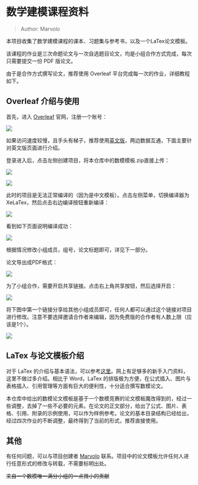 # 数学建模课程资料

> Author: Marvolo

本项目收集了数学建模课程的课本、习题集与参考书，以及一个LaTex论文模板。

该课程的作业是三次命题论文与一次自选题目论文，均是小组合作方式完成，每次只需要提交一份 PDF 版论文。

由于是合作方式撰写论文，推荐使用 Overleaf 平台完成每一次的作业，详细教程如下。

## Overleaf 介绍与使用

首先，进入 [Overleaf](https://cn.overleaf.com/) 官网，注册一个账号：

![](https://raw.githubusercontent.com/zhtjtcz/MyImg/master/img/202201042328286.png)



如果访问速度较慢，且手头有梯子，推荐使用[英文版](https://www.overleaf.com)，两边数据互通，下面主要针对英文版页面进行介绍。

登录进入后，点击左侧创建项目，将本仓库中的数模模板.zip直接上传：

![](https://raw.githubusercontent.com/zhtjtcz/MyImg/master/img/202201042332187.png)

![](https://raw.githubusercontent.com/zhtjtcz/MyImg/master/img/202201042336715.png)



此时的项目是无法正常编译的（因为是中文模板）。点击左侧菜单，切换编译器为XeLaTex，然后点击右边编译按钮重新编译：

![](https://raw.githubusercontent.com/zhtjtcz/MyImg/master/img/202201042336832.png)

看到如下页面说明编译成功：

![](https://raw.githubusercontent.com/zhtjtcz/MyImg/master/img/202201042338641.png)

根据情况修改小组成员，组号，论文标题即可，详见下一部分。

论文导出成PDF格式：

![](https://raw.githubusercontent.com/zhtjtcz/MyImg/master/img/202201042339907.png)

为了小组合作，需要开启共享链接。点击右上角共享按钮，然后选择开启：

![](https://raw.githubusercontent.com/zhtjtcz/MyImg/master/img/202201042341288.png)

将下图中第一个链接分享给其他小组成员即可，任何人都可以通过这个链接对项目进行修改。注意不要选择邀请合作者来编辑，因为免费版的合作者有人数上限（应该是1个）。

![](https://raw.githubusercontent.com/zhtjtcz/MyImg/master/img/202201042342928.png)



## LaTex 与论文模板介绍

对于 LaTex 的介绍与基本语法，可以参考[这里](https://liam.page/2014/09/08/latex-introduction/)。网上有足够多的新手入门资料，这里不做过多介绍。相比于 Word，LaTex 的排版极为方便，在公式插入、图片与表格插入、引用管理等方面有巨大的便利性，十分适合撰写数模论文。

本仓库中给出的数模论文模板是基于一个数模竞赛的论文模板魔改得到的，经过一些调整，去掉了一些不必要的元素。在论文的正文部分，给出了公式、图片、表格、引用、附录的示例使用，可以作为样例参考。论文的基本目录结构已经给出，经过四次作业的不断调整，最终得到了当前的形式，推荐直接使用。


## 其他

有任何问题，可以与项目创建者 [Marvolo](https://github.com/zhtjtcz) 联系。项目中的论文模板允许任何人进行任意形式的修改与转载，不需要标明出处。

~~来自一个数模唯一满分小组的一点微小的贡献~~
